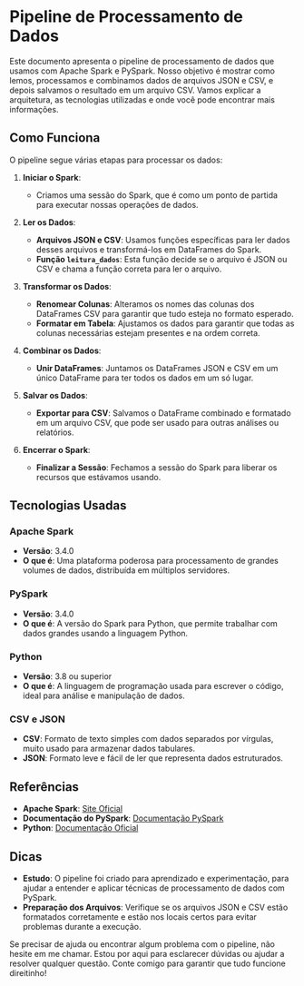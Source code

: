 # Pipeline de Processamento de Dados

Este documento apresenta o pipeline de processamento de dados que usamos com Apache Spark e PySpark. Nosso objetivo é mostrar como lemos, processamos e combinamos dados de arquivos JSON e CSV, e depois salvamos o resultado em um arquivo CSV. Vamos explicar a arquitetura, as tecnologias utilizadas e onde você pode encontrar mais informações.

## Como Funciona

O pipeline segue várias etapas para processar os dados:

1. **Iniciar o Spark**:
   - Criamos uma sessão do Spark, que é como um ponto de partida para executar nossas operações de dados.

2. **Ler os Dados**:
   - **Arquivos JSON e CSV**: Usamos funções específicas para ler dados desses arquivos e transformá-los em DataFrames do Spark.
   - **Função `leitura_dados`**: Esta função decide se o arquivo é JSON ou CSV e chama a função correta para ler o arquivo.

3. **Transformar os Dados**:
   - **Renomear Colunas**: Alteramos os nomes das colunas dos DataFrames CSV para garantir que tudo esteja no formato esperado.
   - **Formatar em Tabela**: Ajustamos os dados para garantir que todas as colunas necessárias estejam presentes e na ordem correta.

4. **Combinar os Dados**:
   - **Unir DataFrames**: Juntamos os DataFrames JSON e CSV em um único DataFrame para ter todos os dados em um só lugar.

5. **Salvar os Dados**:
   - **Exportar para CSV**: Salvamos o DataFrame combinado e formatado em um arquivo CSV, que pode ser usado para outras análises ou relatórios.

6. **Encerrar o Spark**:
   - **Finalizar a Sessão**: Fechamos a sessão do Spark para liberar os recursos que estávamos usando.

## Tecnologias Usadas

### Apache Spark

- **Versão**: 3.4.0
- **O que é**: Uma plataforma poderosa para processamento de grandes volumes de dados, distribuída em múltiplos servidores.

### PySpark

- **Versão**: 3.4.0
- **O que é**: A versão do Spark para Python, que permite trabalhar com dados grandes usando a linguagem Python.

### Python

- **Versão**: 3.8 ou superior
- **O que é**: A linguagem de programação usada para escrever o código, ideal para análise e manipulação de dados.

### CSV e JSON

- **CSV**: Formato de texto simples com dados separados por vírgulas, muito usado para armazenar dados tabulares.
- **JSON**: Formato leve e fácil de ler que representa dados estruturados.

## Referências

- **Apache Spark**: [Site Oficial](https://spark.apache.org/)
- **Documentação do PySpark**: [Documentação PySpark](https://spark.apache.org/docs/latest/api/python/)
- **Python**: [Documentação Oficial](https://www.python.org/doc/)

## Dicas

- **Estudo**: O pipeline foi criado para aprendizado e experimentação, para ajudar a entender e aplicar técnicas de processamento de dados com PySpark.
- **Preparação dos Arquivos**: Verifique se os arquivos JSON e CSV estão formatados corretamente e estão nos locais certos para evitar problemas durante a execução.


Se precisar de ajuda ou encontrar algum problema com o pipeline, não hesite em me chamar. Estou por aqui para esclarecer dúvidas ou ajudar a resolver qualquer questão. Conte comigo para garantir que tudo funcione direitinho!

